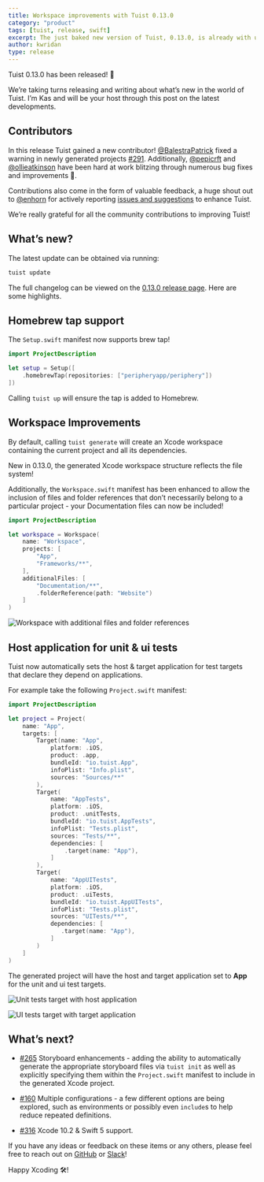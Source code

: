 ```yaml
---
title: Workspace improvements with Tuist 0.13.0
category: "product"
tags: [tuist, release, swift]
excerpt: The just baked new version of Tuist, 0.13.0, is already with us. We added significant improvements to workspaces like being able to define additional files that are added to the project. We also aligned the structured of the generated workspaces to match the filesystem. This version also makes sure that for those test targets that depend on a host application are set up with the right settings.
author: kwridan
type: release
---
```


Tuist 0.13.0 has been released! 🎉

We’re taking turns releasing and writing about what’s new in the world of Tuist. I’m Kas and will be your host through this post on the latest developments.

## Contributors

In this release Tuist gained a new contributor! [@BalestraPatrick](https://github.com/BalestraPatrick) fixed a warning in newly generated projects [#291](https://github.com/tuist/tuist/pull/291). Additionally, [@pepicrft](https://github.com/pepicrft) and [@ollieatkinson](https://github.com/ollieatkinson) have been hard at work blitzing through numerous bug fixes and improvements 👏.

Contributions also come in the form of valuable feedback, a huge shout out to [@enhorn](https://github.com/enhorn) for actively reporting [issues and suggestions](https://github.com/tuist/tuist/issues?utf8=✓&q=is%3Aissue+author%3Aenhorn+) to enhance Tuist.

We’re really grateful for all the community contributions to improving Tuist!

## What’s new?

The latest update can be obtained via running:

```sh
tuist update
```

The full changelog can be viewed on the [0.13.0 release page](https://github.com/tuist/tuist/releases/tag/0.13.0). Here are some highlights.

## Homebrew tap support

The `Setup.swift` manifest now supports brew tap!

```swift
import ProjectDescription

let setup = Setup([
	.homebrewTap(repositories: ["peripheryapp/periphery"])
])
```

Calling `tuist up` will ensure the tap is added to Homebrew.

## Workspace Improvements

By default, calling `tuist generate` will create an Xcode workspace containing the current project and all its dependencies.

New in 0.13.0, the generated Xcode workspace structure reflects the file system!

Additionally, the `Workspace.swift` manifest has been enhanced to allow the inclusion of files and folder references that don’t necessarily belong to a particular project - your Documentation files can now be included!

```swift
import ProjectDescription

let workspace = Workspace(
    name: "Workspace",
    projects: [
        "App",
        "Frameworks/**",
    ],
    additionalFiles: [
        "Documentation/**",
        .folderReference(path: "Website")
    ]
)
```

<img class="posts__post-screenshot"
     alt="Workspace with additional files and folder references"
     src="/marketing/images/blog/2019/04/03/workspace-improvements.png" />

## Host application for unit & ui tests

Tuist now automatically sets the host & target application for test targets that declare they depend on applications.

For example take the following `Project.swift` manifest:

```swift
import ProjectDescription

let project = Project(
    name: "App",
    targets: [
        Target(name: "App",
            platform: .iOS,
            product: .app,
            bundleId: "io.tuist.App",
            infoPlist: "Info.plist",
            sources: "Sources/**"
        ),
        Target(
            name: "AppTests",
            platform: .iOS,
            product: .unitTests,
            bundleId: "io.tuist.AppTests",
            infoPlist: "Tests.plist",
            sources: "Tests/**",
            dependencies: [
                .target(name: "App"),
            ]
        ),
        Target(
            name: "AppUITests",
            platform: .iOS,
            product: .uiTests,
            bundleId: "io.tuist.AppUITests",
            infoPlist: "Tests.plist",
            sources: "UITests/**",
            dependencies: [
               .target(name: "App"),
            ]
        )
    ]
)
```

The generated project will have the host and target application set to **App** for the unit and ui test targets.

<img class="posts__post-screenshot"
     alt="Unit tests target with host application"
     src="/marketing/images/blog/2019/04/03/unit-tests-host-application.png" />

<img class="posts__post-screenshot"
     alt="UI tests target with target application"
     src="/marketing/images/blog/2019/04/03/ui-tests-target-application.png" />

## What’s next?

- [#265](https://github.com/tuist/tuist/issues/265) Storyboard enhancements - adding the ability to automatically generate the appropriate storyboard files via `tuist init` as well as explicitly specifying them within the `Project.swift` manifest to include in the generated Xcode project.

- [#160](https://github.com/tuist/tuist/issues/160) Multiple configurations - a few different options are being explored, such as environments or possibly even `include`s to help reduce repeated definitions.

- [#316](https://github.com/tuist/tuist/issues/316) Xcode 10.2 & Swift 5 support.

If you have any ideas or feedback on these items or any others, please feel free to reach out on [GitHub](https://github.com/tuist/tuist) or [Slack](http://slack.tuist.io)!

Happy Xcoding 🛠!
